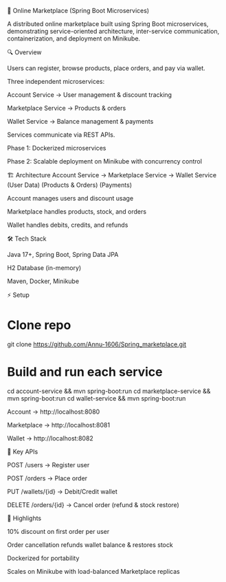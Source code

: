 🛒 Online Marketplace (Spring Boot Microservices)

A distributed online marketplace built using Spring Boot microservices, demonstrating service-oriented architecture, inter-service communication, containerization, and deployment on Minikube.

🔍 Overview

Users can register, browse products, place orders, and pay via wallet.

Three independent microservices:

Account Service → User management & discount tracking

Marketplace Service → Products & orders

Wallet Service → Balance management & payments

Services communicate via REST APIs.

Phase 1: Dockerized microservices

Phase 2: Scalable deployment on Minikube with concurrency control

🏗 Architecture
Account Service  →  Marketplace Service  →  Wallet Service
(User Data)         (Products & Orders)     (Payments)


Account manages users and discount usage

Marketplace handles products, stock, and orders

Wallet handles debits, credits, and refunds

🛠 Tech Stack

Java 17+, Spring Boot, Spring Data JPA

H2 Database (in-memory)

Maven, Docker, Minikube

⚡ Setup
# Clone repo
git clone https://github.com/Annu-1606/Spring_marketplace.git

# Build and run each service
cd account-service && mvn spring-boot:run
cd marketplace-service && mvn spring-boot:run
cd wallet-service && mvn spring-boot:run


Account → http://localhost:8080

Marketplace → http://localhost:8081

Wallet → http://localhost:8082

📡 Key APIs

POST /users → Register user

POST /orders → Place order

PUT /wallets/{id} → Debit/Credit wallet

DELETE /orders/{id} → Cancel order (refund & stock restore)

🚀 Highlights

10% discount on first order per user

Order cancellation refunds wallet balance & restores stock

Dockerized for portability

Scales on Minikube with load-balanced Marketplace replicas
